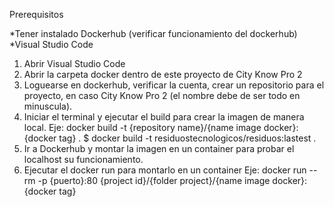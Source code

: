 Prerequisitos

*Tener instalado Dockerhub (verificar funcionamiento del dockerhub)
*Visual Studio Code

1) Abrir Visual Studio Code
2) Abrir la carpeta docker dentro de este proyecto de City Know Pro 2
3) Loguearse en dockerhub, verificar la cuenta, crear un repositorio para el proyecto, en caso City Know Pro 2 (el nombre debe de ser todo en minuscula).
4) Iniciar el terminal y ejecutar el build para crear la imagen de manera local.
Eje: docker build -t {repository name}/{name image docker}:{docker tag} .
   $ docker build -t residuostecnologicos/residuos:lastest .
5) Ir a Dockerhub y montar la imagen en un container para probar el localhost su funcionamiento.
6) Ejecutar el docker run para montarlo en un container
Eje: docker run --rm -p {puerto}:80 {project id}/{folder project}/{name image docker}:{docker tag}